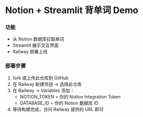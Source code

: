# Notion + Streamlit 背单词 Demo

### 功能
- 从 Notion 数据库拉取单词
- Streamlit 展示交互界面
- Railway 部署上线

### 部署步骤
1. fork 或上传此仓库到 GitHub
2. 在 Railway 新建项目 → 选择此仓库
3. 在 Railway → Variables 添加：
   - NOTION_TOKEN = 你的 Notion Integration Token
   - DATABASE_ID = 你的 Notion 数据库 ID
4. 等待构建完成，访问 Railway 提供的 URL 即可
